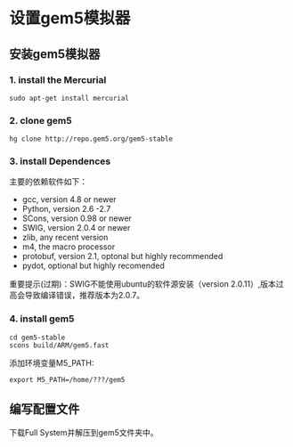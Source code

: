 # 设置gem5模拟器

## 安装gem5模拟器 

### 1. install the Mercurial

```
sudo apt-get install mercurial
```

### 2. clone gem5

``` 
hg clone http://repo.gem5.org/gem5-stable
```

### 3. install Dependences

主要的依赖软件如下：

* gcc, version 4.8 or newer
* Python, version 2.6 -2.7
* SCons, version 0.98 or newer
* SWIG, version 2.0.4 or newer
* zlib, any recent version
* m4, the macro processor
* protobuf, version 2.1, optonal but highly recommended
* pydot, optional but highly recomended

重要提示(过期)：SWIG不能使用ubuntu的软件源安装（version 2.0.11）,版本过高会导致编译错误，推荐版本为2.0.7。

### 4. install gem5

```
cd gem5-stable
scons build/ARM/gem5.fast
```

添加环境变量M5_PATH:

```
export M5_PATH=/home/???/gem5
```

## 编写配置文件


下载Full System并解压到gem5文件夹中。
